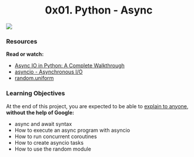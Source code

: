 <center><h1>0x01. Python - Async</h1></center>

<img src="https://s3.amazonaws.com/alx-intranet.hbtn.io/uploads/medias/2019/12/4aeaa9c3cb1f316c05c4.png?X-Amz-Algorithm=AWS4-HMAC-SHA256&X-Amz-Credential=AKIARDDGGGOUSBVO6H7D%2F20220627%2Fus-east-1%2Fs3%2Faws4_request&X-Amz-Date=20220627T034403Z&X-Amz-Expires=86400&X-Amz-SignedHeaders=host&X-Amz-Signature=ad517bcde9dcadafb5e7af23de80d3bdb807725f7da7e5a682f615944983ab37">

<h3>Resources</h3>

<b>Read or watch:</b>

<ul>
<li><a href="https://alx-intranet.hbtn.io/rltoken/zYkXScziW1D5rNdNEvObjQ">Async IO in Python: A Complete Walkthrough</a></li>
<li><a href="https://alx-intranet.hbtn.io/rltoken/aZUO4GiWHbPIrVBIwptFAw">asyncio - Asynchronous I/O</a></li>
<li><a href="https://alx-intranet.hbtn.io/rltoken/72mVf1s8rx2ih_U2WjBmaA">random.uniform</a></li>
</ul>
</p>

<h3>Learning Objectives</h3>
<p>
At the end of this project, you are expected to be able to <a href="https://alx-intranet.hbtn.io/rltoken/RzzuxS2J7-SysSxP0Hu3cA">explain to anyone</a>, <b>without the help of Google:</b>

<ul>
<li>async and await syntax</li>
<li>How to execute an async program with asyncio</li>
<li>How to run concurrent coroutines</li>
<li>How to create asyncio tasks</li>
<li>How to use the random module</li>
</ul>
</p>
